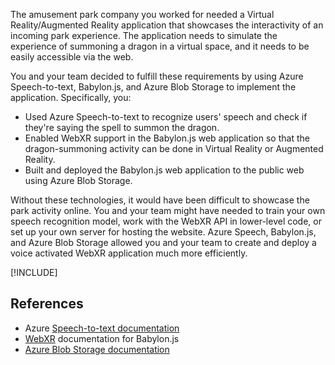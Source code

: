 The amusement park company you worked for needed a Virtual Reality/Augmented Reality application that showcases the interactivity of an incoming park experience. The application needs to simulate the experience of summoning a dragon in a virtual space, and it needs to be easily accessible via the web.

You and your team decided to fulfill these requirements by using Azure Speech-to-text, Babylon.js, and Azure Blob Storage to implement the application. Specifically, you:

* Used Azure Speech-to-text to recognize users' speech and check if they're saying the spell to summon the dragon.
* Enabled WebXR support in the Babylon.js web application so that the dragon-summoning activity can be done in Virtual Reality or Augmented Reality.
* Built and deployed the Babylon.js web application to the public web using Azure Blob Storage.

Without these technologies, it would have been difficult to showcase the park activity online. You and your team might have needed to train your own speech recognition model, work with the WebXR API in lower-level code, or set up your own server for hosting the website. Azure Speech, Babylon.js, and Azure Blob Storage allowed you and your team to create and deploy a voice activated WebXR application much more efficiently.

[!INCLUDE[](../../../includes/azure-sandbox-cleanup.md)]

## References

* Azure [Speech-to-text documentation](/azure/cognitive-services/speech-service/index-speech-to-text)
* [WebXR](https://doc.babylonjs.com/divingDeeper/webXR) documentation for Babylon.js
* [Azure Blob Storage documentation](/azure/storage/blobs)
